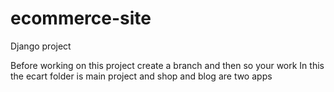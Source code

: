 # ecommerce-site
Django project

Before working on this project create a branch and then so your work 
In this the ecart folder is main project and shop and blog are two apps 
